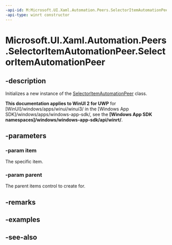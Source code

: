 ```yaml
---
-api-id: M:Microsoft.UI.Xaml.Automation.Peers.SelectorItemAutomationPeer.#ctor(System.Object,Microsoft.UI.Xaml.Automation.Peers.SelectorAutomationPeer)
-api-type: winrt constructor
---
```


<!-- Method syntax
public SelectorItemAutomationPeer(System.Object item, Windows.UI.Xaml.Automation.Peers.SelectorAutomationPeer parent)
-->

# Microsoft.UI.Xaml.Automation.Peers.SelectorItemAutomationPeer.SelectorItemAutomationPeer

## -description
Initializes a new instance of the [SelectorItemAutomationPeer](selectoritemautomationpeer.md) class.

**This documentation applies to WinUI 2 for UWP** for [WinUI]/windows/apps/winui/winui3/ in the [Windows App SDK]/windows/apps/windows-app-sdk/, see the **[Windows App SDK namespaces]/windows/windows-app-sdk/api/winrt/**.

## -parameters
### -param item
The specific item.

### -param parent
The parent items control to create for.

## -remarks

## -examples

## -see-also
